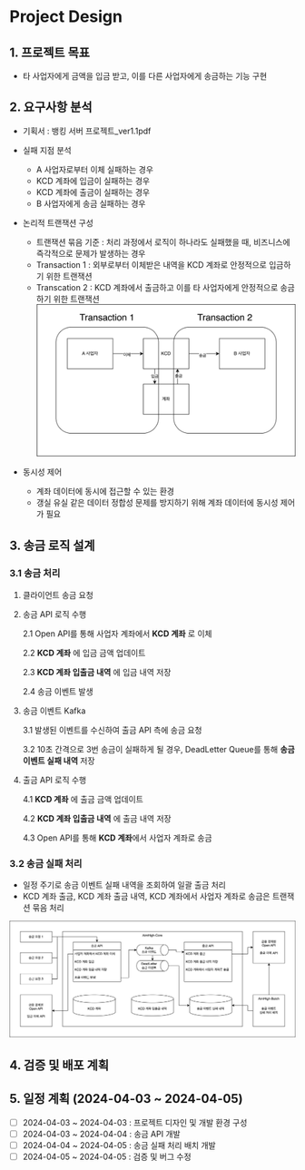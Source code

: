 # Project Design

## 1. 프로젝트 목표
- 타 사업자에게 금액을 입금 받고, 이를 다른 사업자에게 송금하는 기능 구현

## 2. 요구사항 분석
- 기획서 : 뱅킹 서버 프로젝트_ver1.1pdf
- 실패 지점 분석
  - A 사업자로부터 이체 실패하는 경우
  - KCD 계좌에 입금이 실패하는 경우 
  - KCD 계좌에 출금이 실패하는 경우 
  - B 사업자에게 송금 실패하는 경우
- 논리적 트랜잭션 구성
  - 트랜잭션 묶음 기준 : 처리 과정에서 로직이 하나라도 실패했을 때, 비즈니스에 즉각적으로 문제가 발생하는 경우
  - Transaction 1 : 외부로부터 이체받은 내역을 KCD 계좌로 안정적으로 입금하기 위한 트랜잭션 
  - Transcation 2 : KCD 계좌에서 출금하고 이를 타 사업자에게 안정적으로 송금하기 위한 트랜잭션
![image](images/송금API_요구사항분석.png)

- 동시성 제어
    - 계좌 데이터에 동시에 접근할 수 있는 환경
    - 갱실 유실 같은 데이터 정합성 문제를 방지하기 위해 계좌 데이터에 동시성 제어가 필요

## 3. 송금 로직 설계

### 3.1 송금 처리

1. 클라이언트 송금 요청
2. 송금 API 로직 수행 

    2.1 Open API를 통해 사업자 계좌에서 **KCD 계좌** 로 이체 
 
    2.2 **KCD 계좌** 에 입금 금액 업데이트

    2.3 **KCD 계좌 입출금 내역** 에 입금 내역 저장

    2.4 송금 이벤트 발생
3. 송금 이벤트 Kafka

     3.1 발생된 이벤트를 수신하여 출금 API 측에 송금 요청

     3.2 10초 간격으로 3번 송금이 실패하게 될 경우, DeadLetter Queue를 통해 **송금 이벤트 실패 내역** 저장
3. 출금 API 로직 수행

   4.1 **KCD 계좌** 에 출금 금액 업데이트

   4.2 **KCD 계좌 입출금 내역** 에 출금 내역 저장

   4.3 Open API를 통해 **KCD 계좌**에서 사업자 계좌로 송금




### 3.2 송금 실패 처리

- 일정 주기로 송금 이벤트 실패 내역을 조회하여 일괄 출금 처리
- KCD 계좌 출금, KCD 계좌 출금 내역, KCD 계좌에서 사업자 계좌로 송금은 트랜잭션 묶음 처리

![image](images/송금API_서비스로직.png)

## 4. 검증 및 배포 계획

## 5. 일정 계획 (2024-04-03 ~ 2024-04-05)

- [ ] 2024-04-03 ~ 2024-04-03 : 프로젝트 디자인 및 개발 환경 구성 
- [ ] 2024-04-03 ~ 2024-04-04 : 송금 API 개발
- [ ] 2024-04-04 ~ 2024-04-05 : 송금 실패 처리 배치 개발
- [ ] 2024-04-05 ~ 2024-04-05 : 검증 및 버그 수정